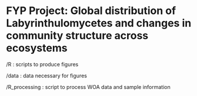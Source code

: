 # FYP Project: Global distribution of Labyrinthulomycetes and changes in community structure across ecosystems 



/R : scripts to produce figures

/data : data necessary for figures

/R_processing : script to process WOA data and sample information
